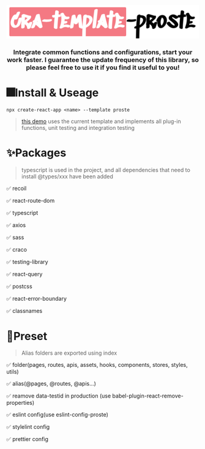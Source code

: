 <img src="https://raw.githubusercontent.com/xyhxx/program_preview/master/logo/cra-template.png" />

<h3 style="text-align: center;">Integrate common functions and configurations, start your work faster. I guarantee the update frequency of this library, so please feel free to use it if you find it useful to you!</h3>

# 🎆Install & Useage

```
npx create-react-app <name> --template proste
```

> <a href="https://github.com/xyhxx/react-proste-template-demo/tree/master">this demo</a> uses the
> current template and implements all plug-in functions, unit testing and integration testing

# ✨Packages

> typescript is used in the project, and all dependencies that need to install @types/xxx have been
> added

✅ recoil

✅ react-route-dom

✅ typescript

✅ axios

✅ sass

✅ craco

✅ testing-library

✅ react-query

✅ postcss

✅ react-error-boundary

✅ classnames

# 🎊Preset

> Alias folders are exported using index

✅ folder(pages, routes, apis, assets, hooks, components, stores, styles, utils)

✅ alias(@pages, @routes, @apis...)

✅ reamove data-testid in production (use babel-plugin-react-remove-properties)

✅ eslint config(use eslint-config-proste)

✅ stylelint config

✅ prettier config
